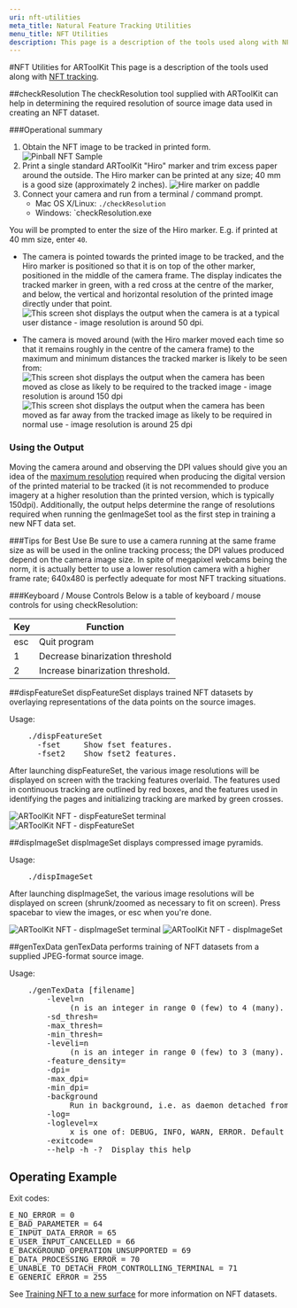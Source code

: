 ```yaml
---
uri: nft-utilities
meta_title: Natural Feature Tracking Utilities
menu_title: NFT Utilities
description: This page is a description of the tools used along with NFT tracking.
---
```


#NFT Utilities for ARToolKit
This page is a description of the tools used along with [NFT tracking][marker_nft_training].

##checkResolution
The checkResolution tool supplied with ARToolKit can help in determining the required resolution of source image data used in creating an NFT dataset.

###Operational summary

1.  Obtain the NFT image to be tracked in printed form. ![Pinball NFT Sample][Pinball_NFT_sample_printed_with_hand]
2.  Print a single standard ARToolKit "Hiro" marker and trim excess paper around the outside. The Hiro marker can be printed at any size; 40 mm is a good size (approximately 2 inches). ![Hire marker on paddle][Hiro_marker_on_paddle_40mm]
3.  Connect your camera and run from a terminal / command prompt.
    -   Mac OS X/Linux: `./checkResolution`
    -   Windows: `checkResolution.exe

You will be prompted to enter the size of the Hiro marker. E.g. if printed at 40 mm size, enter `40`.

-   The camera is pointed towards the printed image to be tracked, and the Hiro marker is positioned so that it is on top of the other marker, positioned in the middle of the camera frame. The display indicates the tracked marker in green, with a red cross at the centre of the marker, and below, the vertical and horizontal resolution of the printed image directly under that point.
![This screen shot displays the output when the camera is at a typical user distance - image resolution is around 50 dpi.][CheckResolution_pinball_marker_mid-distance]

-   The camera is moved around (with the Hiro marker moved each time so that it remains roughly in the centre of the camera frame) to the maximum and minimum distances the tracked marker is likely to be seen from:
![This screen shot displays the output when the camera has been moved as close as likely to be required to the tracked image - image resolution is around 150 dpi][CheckResolution_pinball_marker_close-distance]
![This screen shot displays the output when the camera has been moved as far away from the tracked image as likely to be required in normal use - image resolution is around 25 dpi][CheckResolution_pinball_marker_far-distance]

### Using the Output
Moving the camera around and observing the DPI values should give you an idea of the [maximum resolution][marker_nft_training] required when producing the digital version of the printed material to be tracked (it is not recommended to produce imagery at a higher resolution than the printed version, which is typically 150dpi). Additionally, the output helps determine the range of resolutions required when running the genImageSet tool as the first step in training a new NFT data set.

###Tips for Best Use
Be sure to use a camera running at the same frame size as will be used in the online tracking process; the DPI values produced depend on the camera image size. In spite of megapixel webcams being the norm, it is actually better to use a lower resolution camera with a higher frame rate; 640x480 is perfectly adequate for most NFT tracking situations.

###Keyboard / Mouse Controls
Below is a table of keyboard / mouse controls for using checkResolution:

| Key | Function                         |
|-----|----------------------------------|
| esc | Quit program                     |
| 1   | Decrease binarization threshold  |
| 2   | Increase binarization threshold. |

##dispFeatureSet
dispFeatureSet displays trained NFT datasets by overlaying representations of the data points on the source images.

Usage:

<pre>
    ./dispFeatureSet <filename>
      -fset     Show fset features.
      -fset2    Show fset2 features.
</pre>

After launching dispFeatureSet, the various image resolutions will be displayed on screen with the tracking features overlaid. The features used in continuous tracking are outlined by red boxes, and the features used in identifying the pages and initializing tracking are marked by green crosses.

![ARToolKit NFT - dispFeatureSet terminal][ARToolKit_NFT_-_dispFeatureSet_terminal]
![ARToolKit NFT - dispFeatureSet][ARToolKit_NFT_-_dispFeatureSet]

##dispImageSet
dispImageSet displays compressed image pyramids.

Usage:
<pre>
    ./dispImageSet <filename>
</pre>

After launching dispImageSet, the various image resolutions will be displayed on screen (shrunk/zoomed as necessary to fit on screen). Press spacebar to view the images, or esc when you're done.

![ARToolKit NFT - dispImageSet terminal][ARToolKit_NFT_-_dispImageSet_terminal]
![ARToolKit NFT - dispImageSet][ARToolKit_NFT_-_dispImageSet]

##genTexData
genTexData performs training of NFT datasets from a supplied JPEG-format source image.

Usage:
<pre>
    ./genTexData [filename]
        -level=n
             (n is an integer in range 0 (few) to 4 (many). Default 2.'
        -sd_thresh=<sd_thresh>
        -max_thresh=<max_thresh>
        -min_thresh=<min_thresh>
        -leveli=n
             (n is an integer in range 0 (few) to 3 (many). Default 1.'
        -feature_density=<feature_density>
        -dpi=<dpi>
        -max_dpi=<max_dpi>
        -min_dpi=<min_dpi>
        -background
             Run in background, i.e. as daemon detached from controlling terminal. (Mac OS X and Linux only.)
        -log=<path>
        -loglevel=x
             x is one of: DEBUG, INFO, WARN, ERROR. Default is INFO.
        -exitcode=<path>
        --help -h -?  Display this help
</pre>

## Operating Example
Exit codes:
<pre>
E_NO_ERROR = 0
E_BAD_PARAMETER = 64
E_INPUT_DATA_ERROR = 65
E_USER_INPUT_CANCELLED = 66
E_BACKGROUND_OPERATION_UNSUPPORTED = 69
E_DATA_PROCESSING_ERROR = 70
E_UNABLE_TO_DETACH_FROM_CONTROLLING_TERMINAL = 71
E_GENERIC_ERROR = 255
</pre>

See [Training NFT to a new surface][marker_nft_training] for more information on NFT datasets.

[marker_nft_training]: ../3_Marker_Training/marker_nft_training.md
[Pinball_NFT_sample_printed_with_hand]: ../_media/pinball_nft_sample_printed_with_hand.jpg
[Hiro_marker_on_paddle_40mm]: ../_media/hiro_marker_on_paddle_40mm.jpg
[CheckResolution_pinball_marker_mid-distance]: ../_media/checkresolution_pinball_marker_mid-distance.png
[CheckResolution_pinball_marker_close-distance]: ../_media/checkresolution_pinball_marker_close-distance.png
[CheckResolution_pinball_marker_far-distance]: ../_media/checkresolution_pinball_marker_far-distance.png
[ARToolKit_NFT_-_dispFeatureSet_terminal]: ../_media/artoolkit_nft_-_dispfeatureset_terminal.png
[ARToolKit_NFT_-_dispFeatureSet]: ../_media/artoolkit_nft_-_dispfeatureset.png

[ARToolKit_NFT_-_dispImageSet_terminal]: ../_media/artoolkit_nft_-_dispimageset_terminal.png
[ARToolKit_NFT_-_dispImageSet]: ../_media/artoolkit_nft_-_dispimageset.png
